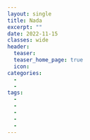 ```yaml
---
layout: single
title: Nada
excerpt: ""
date: 2022-11-15
classes: wide
header:
  teaser: 
  teaser_home_page: true
  icon: 
categories:
  - 
  - 
tags:  
  - 
  - 
  -
  - 
  - 
---
```






